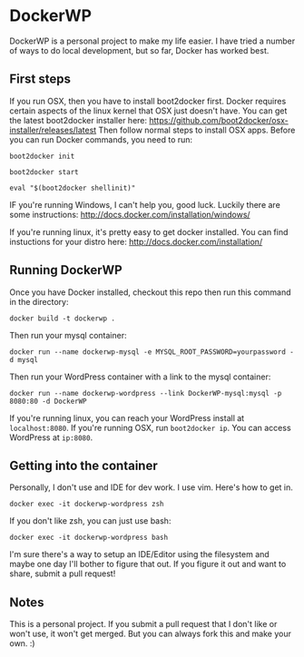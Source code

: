# DockerWP

DockerWP is a personal project to make my life easier. I have tried a number of ways to do local development, but so far, Docker has worked best.

## First steps
If you run OSX, then you have to install boot2docker first. Docker requires certain aspects of the linux kernel that OSX just doesn't have.
You can get the latest boot2docker installer here: https://github.com/boot2docker/osx-installer/releases/latest
Then follow normal steps to install OSX apps.
Before you can run Docker commands, you need to run:

`boot2docker init`

`boot2docker start`

`eval "$(boot2docker shellinit)"`

IF you're running Windows, I can't help you, good luck. Luckily there are some instructions: http://docs.docker.com/installation/windows/

If you're running linux, it's pretty easy to get docker installed. You can find instuctions for your distro here: http://docs.docker.com/installation/

## Running DockerWP

Once you have Docker installed, checkout this repo then run this command in the directory:

`docker build -t dockerwp .`

Then run your mysql container:

`docker run --name dockerwp-mysql -e MYSQL_ROOT_PASSWORD=yourpassword -d mysql`

Then run your WordPress container with a link to the mysql container:

`docker run --name dockerwp-wordpress --link DockerWP-mysql:mysql -p 8080:80 -d DockerWP`

If you're running linux, you can reach your WordPress install at `localhost:8080`.
If you're running OSX, run `boot2docker ip`. You can access WordPress at `ip:8080`.

## Getting into the container

Personally, I don't use and IDE for dev work. I use vim. Here's how to get in.

`docker exec -it dockerwp-wordpress zsh`

If you don't like zsh, you can just use bash:

`docker exec -it dockerwp-wordpress bash`

I'm sure there's a way to setup an IDE/Editor using the filesystem and maybe one day I'll bother to figure that out. If you figure it out and want to share, submit a pull request!


## Notes

This is a personal project. If you submit a pull request that I don't like or won't use, it won't get merged. But you can always fork this and make your own. :)
